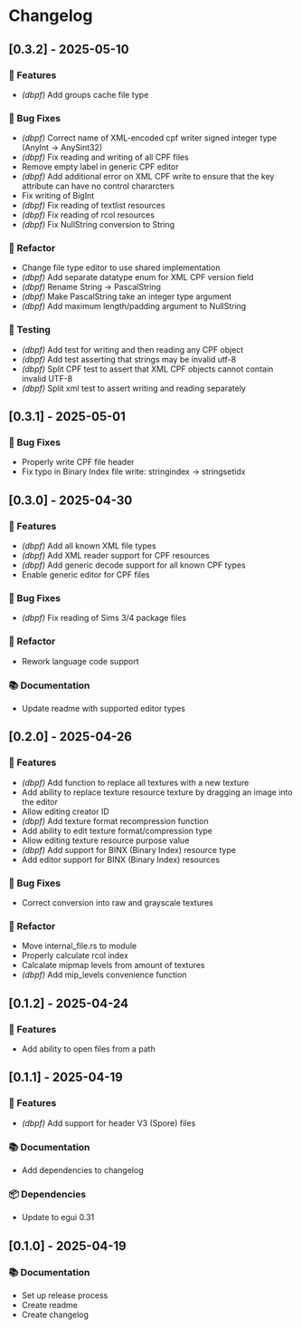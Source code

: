 # Changelog

## [0.3.2] - 2025-05-10

### 🚀 Features

- *(dbpf)* Add groups cache file type

### 🐛 Bug Fixes

- *(dbpf)* Correct name of XML-encoded cpf writer signed integer type (AnyInt -> AnySint32)
- *(dbpf)* Fix reading and writing of all CPF files
- Remove empty label in generic CPF editor
- *(dbpf)* Add additional error on XML CPF write to ensure that the key attribute can have no control chararcters
- Fix writing of BigInt
- *(dbpf)* Fix reading of textlist resources
- *(dbpf)* Fix reading of rcol resources
- *(dbpf)* Fix NullString conversion to String

### 🚜 Refactor

- Change file type editor to use shared implementation
- *(dbpf)* Add separate datatype enum for XML CPF version field
- *(dbpf)* Rename String -> PascalString
- *(dbpf)* Make PascalString take an integer type argument
- *(dbpf)* Add maximum length/padding argument to NullString

### 🧪 Testing

- *(dbpf)* Add test for writing and then reading any CPF object
- *(dbpf)* Add test asserting that strings may be invalid utf-8
- *(dbpf)* Split CPF test to assert that XML CPF objects cannot contain invalid UTF-8
- *(dbpf)* Split xml test to assert writing and reading separately

## [0.3.1] - 2025-05-01

### 🐛 Bug Fixes

- Properly write CPF file header
- Fix typo in Binary Index file write: stringindex -> stringsetidx

## [0.3.0] - 2025-04-30

### 🚀 Features

- *(dbpf)* Add all known XML file types
- *(dbpf)* Add XML reader support for CPF resources
- *(dbpf)* Add generic decode support for all known CPF types
- Enable generic editor for CPF files

### 🐛 Bug Fixes

- *(dbpf)* Fix reading of Sims 3/4 package files

### 🚜 Refactor

- Rework language code support

### 📚 Documentation

- Update readme with supported editor types

## [0.2.0] - 2025-04-26

### 🚀 Features

- *(dbpf)* Add function to replace all textures with a new texture
- Add ability to replace texture resource texture by dragging an image into the editor
- Allow editing creator ID
- *(dbpf)* Add texture format recompression function
- Add ability to edit texture format/compression type
- Allow editing texture resource purpose value
- *(dbpf)* Add support for BINX (Binary Index) resource type
- Add editor support for BINX (Binary Index) resources

### 🐛 Bug Fixes

- Correct conversion into raw and grayscale textures

### 🚜 Refactor

- Move internal_file.rs to module
- Properly calculate rcol index
- Calcalate mipmap levels from amount of textures
- *(dbpf)* Add mip_levels convenience function

## [0.1.2] - 2025-04-24

### 🚀 Features

- Add ability to open files from a path

## [0.1.1] - 2025-04-19

### 🚀 Features

- *(dbpf)* Add support for header V3 (Spore) files

### 📚 Documentation

- Add dependencies to changelog

### 📦️ Dependencies

- Update to egui 0.31

## [0.1.0] - 2025-04-19

### 📚 Documentation

- Set up release process
- Create readme
- Create changelog

<!-- generated by git-cliff -->
